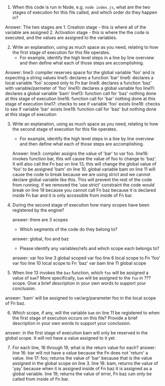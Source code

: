 
1. When this code is run in Node, e.g. `node index.js`, what are the two stages of execution for this file called, and which order do they happen in?

Answer: The two stages are  1. Creation stage - this is where all of the variable are assigned
                            2. Activation stage - this is where the the code is executed, and the values are assigned to      the variables.

2. Write an explanation, using as much space as you need, relating to how the first stage of execution for this file operates.
    - For example, identify the high level steps in a line by line overview and then define what each of those steps are accomplishing.

  Answer: line3: compiler reserves space for the global variable 'foo' and is expecting a string values
          line5: declares a function 'bar'
          line6: declares a local variable 'foo'  scoped only to Fn bar
          line8: declares a function 'baz' with variable/parmeter of 'foo'
          line10: declares a global variable foo
          line11: declares a global variable 'bam'
          line13: function call for 'baz' nothing done at this stage of execution
          line16: function call for 'bar' nothing done at this stage of execution
          line17: checks to see if variable 'foo' exists
          line18: checks to see if variable 'bar' exists
          line19: function call for 'baz' but nothing done at this stage of execution


3. Write an explanation, using as much space as you need, relating to how the second stage of execution for this file operates.
    - For example, identify the high level steps in a line by line overview and then define what each of those steps are accomplishing.

    Answer: line3: compiler assigns the value of 'bar' to var foo.
            line16: invokes function bar, this will cause the value of foo to change to 'baz'. It will also call the Fn baz on line 13, this will change the global value of 'foo' to be assigned 'bam' on line 10. global variable bam on line 11 will cause the code to break because we are using strict and we cannot declare global variable like this. This will prevent the rest of the code from running.
            if we removed the 'use strict' constraint the code would break on line 19 because you cannot call Fn baz because it is declared inside Fn bar and it is only accessible from inside of Fn bar.


4. During the second stage of execution how many scopes have been registered by the engine?

    answer: there are 3 scopes

    - Which segments of the code do they belong to?

    answer: global, foo and baz

    - Please identify any variables/refs and which scope each belongs to?

    answer: var foo line 3 global scoped
            var foo line 6 local scope to Fn 'foo'
            var foo line 10 local scope to Fn 'baz'
            var bam line 11 global scope


5. When line 13 invokes the `baz` function, which `foo` will be assigned a value of `bam`? More specifically, `bam` will be assigned to the `foo` in ??? scope. Give a brief description in your own words to support your conclusion.

answer: 'bam' will be assigned to var/arg/parameter foo in the local scope of Fn baz.

6. Which scope, if any, will the variable `bam` on line 11 be registered to when the first stage of execution occurs on this file? Provide a brief description in your own words to support your conclusion.

answer: in the first stage of execution bam will only be reserved in the global scope. It will not have a value assigned to it yet.

7. For each line, 16 through 19, what is the return value for each?
answer: line 16: bar will not have a value because the Fn does not 'return' a value.
        line 17: foo; returns the value of 'bar' because that is the value assigned in the global scope on line 3.
        line 18: bam; returns the value of 'yay' because when it is assigned inside of Fn baz it is assigned as a global variable.
        line 19; returns the value of error, Fn baz can only be called from inside of Fn bar.

